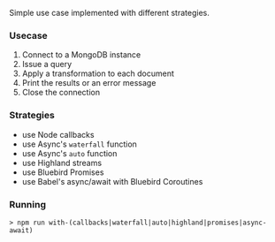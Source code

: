 Simple use case implemented with different strategies.

### Usecase

1. Connect to a MongoDB instance
2. Issue a query
3. Apply a transformation to each document
4. Print the results or an error message
5. Close the connection

### Strategies

- use Node callbacks
- use Async's `waterfall` function
- use Async's `auto` function
- use Highland streams
- use Bluebird Promises
- use Babel's async/await with Bluebird Coroutines

### Running

```
> npm run with-(callbacks|waterfall|auto|highland|promises|async-await)
```

